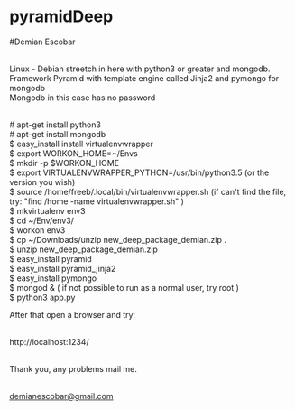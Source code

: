 # pyramidDeep <br>
#Demian Escobar<br><br>

Linux - Debian streetch in here with python3 or greater and mongodb. <br>
Framework Pyramid with template engine called Jinja2 and pymongo for mongodb <br>
Mongodb in this case has no password<br>

<br>
# apt-get install python3<br>
# apt-get install mongodb<br>
$ easy_install install virtualenvwrapper<br>
$ export WORKON_HOME=~/Envs<br>
$ mkdir -p $WORKON_HOME<br>
$ export VIRTUALENVWRAPPER_PYTHON=/usr/bin/python3.5 (or the version you wish)<br>
$ source /home/freeb/.local/bin/virtualenvwrapper.sh (if can't find the file, try:  "find /home -name virtualenvwrapper.sh" )<br>
$ mkvirtualenv env3<br>
$ cd ~/Env/env3/<br>
$ workon env3<br>
$ cp ~/Downloads/unzip new_deep_package_demian.zip .<br>
$ unzip new_deep_package_demian.zip<br>
$ easy_install pyramid<br>
$ easy_install pyramid_jinja2<br>
$ easy_install pymongo<br>
$ mongod & ( if not possible to run as a normal user, try root )<br>
$ python3 app.py <br>

After that open a browser and try:<br><br>

http://localhost:1234/<br><br>


Thank you, any problems mail me.<br><br>

demianescobar@gmail.com<br>
